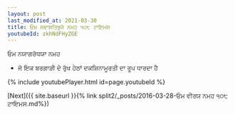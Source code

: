 ```yaml
---
layout: post
last_modified_at: 2021-03-30
title: ਓਮ ਸਵਾਸਤਿਭੁਜੇ ਨਮਹ ੧੦੮ ਟਾਇਮਸ
youtubeId: zkhNdFHyZGE
---
```

 
 
 ਓਮ ਨਯਾਗਰੋਧਯਾ ਨਮਹ  
 
 -  ਜੋ ਇਕ ਬਰਗਾੜੀ ਦੇ ਰੁੱਖ ਹੇਠਾਂ ਦਕਸ਼ਿਨਾਮੂਰਤੀ ਦਾ ਰੂਪ ਧਾਰਦਾ ਹੈ 
 
  
 
  
 
 
 
 
 
 


{% include youtubePlayer.html id=page.youtubeId %}
 
[Next]({{ site.baseurl }}{% link  split2/_posts/2016-03-28-ਓਮ ਵੀਰਯ ਨਮਹ ੧੦੮ ਟਾਇਮਸ.md%})
 
